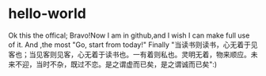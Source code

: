 # hello-world
Ok this the offical;
Bravo!Now I am in github,and I wish I can make full use of it.
And ,the most "Go, start from today!"
Finally "当读书则读书，心无着于见客也；当见客则见客，心无着于读书也。一有着则私也。灵明无着，物来顺应。未来不迎，当时不杂，既过不恋。是之谓虚而已矣，是之谓诚而已矣":)
